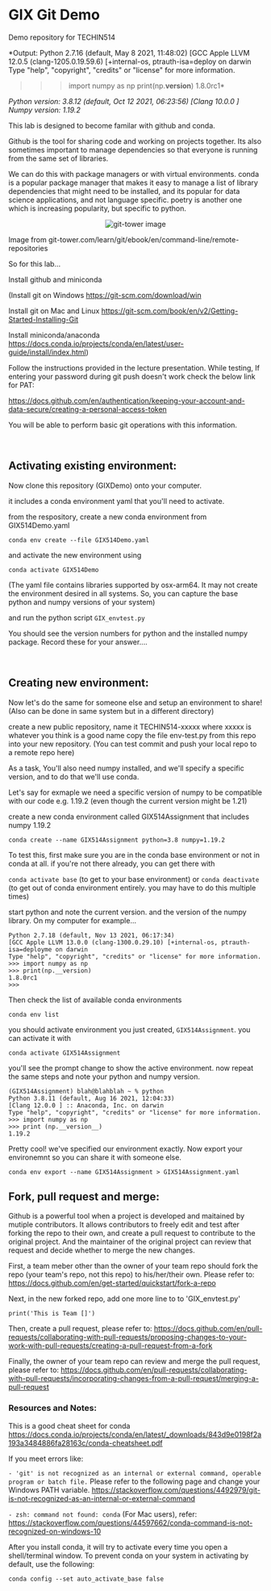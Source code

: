 # GIX Git Demo
Demo repository for TECHIN514

*Output:
Python 2.7.16 (default, May  8 2021, 11:48:02) 
[GCC Apple LLVM 12.0.5 (clang-1205.0.19.59.6) [+internal-os, ptrauth-isa=deploy on darwin
Type "help", "copyright", "credits" or "license" for more information.
>>> import numpy as np
>>> print(np.__version__)
1.8.0rc1*

*Python version: 3.8.12 (default, Oct 12 2021, 06:23:56)
[Clang 10.0.0 ]
Numpy version: 1.19.2*


This lab is designed to become familar with github and conda.  

Github is the tool for sharing code and working on projects together.  Its also sometimes important to manage dependencies so that everyone is running from the same set of libraries.

We can do this with package managers or with  virtual environments. conda is a popular package manager that makes it easy to manage a list of library dependencies that might need to be installed, and its popular for data science applications, and not language specific.  poetry is another one which is increasing popularity, but specific to python.

<p align="center">
  <img src="https://github.com/manidarla/GIXdemo/blob/main/git-tower.png" alt="git-tower image"/>
</p>

Image from git-tower.com/learn/git/ebook/en/command-line/remote-repositories

So for this lab...

Install github and miniconda

(Install git on Windows
https://git-scm.com/download/win

Install git on Mac and Linux
https://git-scm.com/book/en/v2/Getting-Started-Installing-Git

Install miniconda/anaconda
https://docs.conda.io/projects/conda/en/latest/user-guide/install/index.html)


Follow the instructions provided in the lecture presentation. While testing, If entering your password during git push doesn't work check the below link for PAT:

https://docs.github.com/en/authentication/keeping-your-account-and-data-secure/creating-a-personal-access-token

You will be able to perform basic git operations with this information.

&nbsp;

## Activating existing environment:

Now clone this repository (GIXDemo) onto your computer.

it includes a conda environment yaml that you'll need to activate.

from the respository, create a new conda environment from GIX514Demo.yaml

`conda env create --file GIX514Demo.yaml`

and activate the new environment using

`conda activate GIX514Demo`

(The yaml file contains libraries supported by osx-arm64. It may not create the environment desired in all systems. So, you can capture the base python and numpy versions of your system)


and run the python script `GIX_envtest.py`

You should see the version numbers for python and the installed numpy package. Record these for your answer....

&nbsp;
&nbsp;
&nbsp;


## Creating new environment:
Now let's do the same for someone else and setup an environment to share! (Also can be done in same system but in a different directory)

create a new public repository, name it TECHIN514-xxxxx where xxxxx is whatever you think is a good name copy the file env-test.py from this repo into your new repository. (You can test commit and push your local repo to a remote repo here)

As a task, You'll also need numpy installed, and we'll specify a specific version, and to do that we'll use conda.

Let's say for exmaple we need a specific version of numpy to be compatible with our code e.g. 1.19.2 (even though the current version might be 1.21)

create a new conda environment called GIX514Assignment that includes numpy 1.19.2

`conda create --name GIX514Assignment python=3.8 numpy=1.19.2`

To test this, first make sure you are in the conda base environment or not in conda at all.  if you're not there already, you can get there with

`conda activate base` (to get to your base environment)
or
`conda deactivate` (to get out of conda environment entirely.  you may have to do this multiple times)


start python and note the current version.  and the version of the numpy library.  On my computer for example...

```
Python 2.7.18 (default, Nov 13 2021, 06:17:34)
[GCC Apple LLVM 13.0.0 (clang-1300.0.29.10) [+internal-os, ptrauth-isa=deployme on darwin
Type "help", "copyright", "credits" or "license" for more information.
>>> import numpy as np
>>> print(np.__version)
1.8.0rc1
>>>
```

Then check the list of available conda environments

`conda env list`

you should activate environment you just created, `GIX514Assignment`.  you can activate it with

`conda activate GIX514Assignment`

you'll see the prompt change to show the active environment.  now repeat the same steps and note your python and numpy version.

```
(GIX514Assignment) blah@blahblah ~ % python
Python 3.8.11 (default, Aug 16 2021, 12:04:33)
[Clang 12.0.0 ] :: Anaconda, Inc. on darwin
Type "help", "copyright", "credits" or "license" for more information.
>>> import numpy as np
>>> print (np.__version__)
1.19.2
```

Pretty cool!  we've specified our environment exactly.
Now export your environemnt so you can share it with someone else.

`conda env export --name GIX514Assignment > GIX514Assignment.yaml`

## Fork, pull request and merge:
Github is a powerful tool when a project is developed and maitained by mutiple contributors. It allows contributors to freely edit and test after forking the repo to their own, and create a pull request to contribute to the original project. And the maintainer of the original project can review that request and decide whether to merge the new changes.

First, a team meber other than the owner of your team repo should fork the repo (your team's repo, not this repo) to his/her/their own. Please refer to: https://docs.github.com/en/get-started/quickstart/fork-a-repo

Next, in the new forked repo, add one more line to to 'GIX_envtest.py'

`print('This is Team []')`

Then, create a pull request, please refer to: https://docs.github.com/en/pull-requests/collaborating-with-pull-requests/proposing-changes-to-your-work-with-pull-requests/creating-a-pull-request-from-a-fork

Finally, the owner of your team repo can review and merge the pull request, please refer to: https://docs.github.com/en/pull-requests/collaborating-with-pull-requests/incorporating-changes-from-a-pull-request/merging-a-pull-request

### Resources and Notes:
This is a good cheat sheet for conda https://docs.conda.io/projects/conda/en/latest/_downloads/843d9e0198f2a193a3484886fa28163c/conda-cheatsheet.pdf

If you meet errors like:

`- 'git' is not recognized as an internal or external command, operable program or batch file.`
Please refer to the following page and change your Windows PATH variable.
https://stackoverflow.com/questions/4492979/git-is-not-recognized-as-an-internal-or-external-command

`- zsh: command not found: conda`
(For Mac users), refer:
https://stackoverflow.com/questions/44597662/conda-command-is-not-recognized-on-windows-10

After you install conda, it will try to activate every time you open a shell/terminal window.  To prevent conda on your system in activating by default, use the following:

`conda config --set auto_activate_base false`
